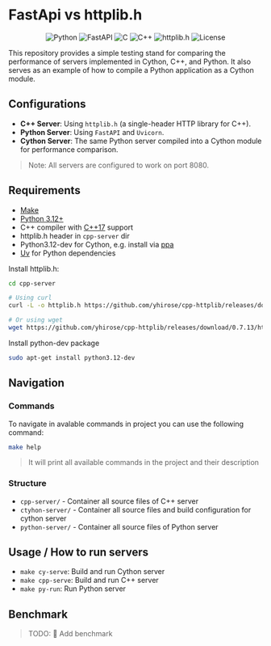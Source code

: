 # FastApi vs httplib.h
<p align="center">
   <img src="https://img.shields.io/badge/python-3.12-blue" alt="Python"/>
   <img src="https://img.shields.io/badge/FastAPI-005571?style=flat&logo=fastapi" alt="FastAPI"/>
   <img src="https://img.shields.io/badge/c-%2300599C.svg?style=flat&logo=c&logoColor=white" alt="С"/>
   <img src="https://img.shields.io/badge/c++-00599C.svg?style=flat&logo=cplusplus&logoColor=white" alt="C++"/>
   <img src="https://img.shields.io/badge/httplib.h-purple" alt="httplib.h"/>
   <img src="https://img.shields.io/badge/license-MIT-blue" alt="License"/>
</p>

This repository provides a simple testing stand for comparing the performance of servers implemented in Cython, C++, and Python. It also serves as an example of how to compile a Python application as a Cython module.

## Configurations
- **C++ Server**: Using `httplib.h` (a single-header HTTP library for C++).  
- **Python Server**: Using `FastAPI` and `Uvicorn`.  
- **Cython Server**: The same Python server compiled into a Cython module for performance comparison.

> Note: All servers are configured to work on port 8080.

## Requirements

- [Make](https://www.gnu.org/software/make/)
- [Python 3.12+](https://www.python.org/downloads/)
- C++ compiler with [C++17](https://en.cppreference.com/w/cpp/17) support
- httplib.h header in `cpp-server` dir
- Python3.12-dev for Cython, e.g. install via [ppa](https://launchpad.net/~deadsnakes/+archive/ubuntu/ppa)
- [Uv](https://pypi.org/project/uv/) for Python dependencies

Install httplib.h:
```bash
cd cpp-server

# Using curl
curl -L -o httplib.h https://github.com/yhirose/cpp-httplib/releases/download/0.7.13/httplib.h

# Or using wget
wget https://github.com/yhirose/cpp-httplib/releases/download/0.7.13/httplib.h -O httplib.h

```

Install python-dev package
```bash
sudo apt-get install python3.12-dev
```
## Navigation
### Commands
To navigate in avalable commands in project you can use the following command:
```bash
make help
```

> It will print all available commands in the project and their description

### Structure
- `cpp-server/` - Container all source files of C++ server
- `ctyhon-server/` - Container all source files and build configuration for cython server
- `python-server/` - Container all source files of Python server

## Usage / How to run servers

- `make cy-serve`: Build and run Cython server
- `make cpp-serve`: Build and run C++ server
- `make py-run`: Run Python server

## Benchmark

> TODO: 📝 Add benchmark

